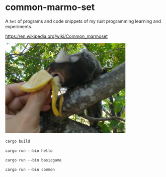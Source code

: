 # common-marmo-set

A `Set` of programs and code snippets of my rust programming learning and experiments.

<https://en.wikipedia.org/wiki/Common_marmoset>

![Alt screenshot](cms.jpg)

```shell
cargo build
```

```shell
cargo run --bin hello
```

```shell
cargo run --bin basicgame
```

```shell
cargo run --bin common
```
